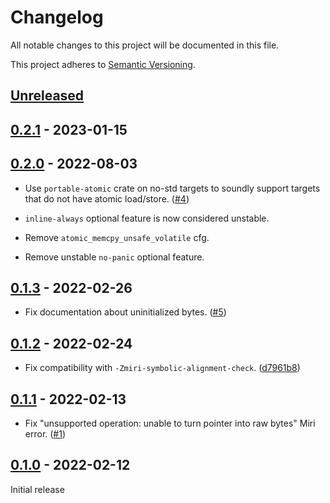 # Changelog

All notable changes to this project will be documented in this file.

This project adheres to [Semantic Versioning](https://semver.org).

<!--
Note: In this file, do not use the hard wrap in the middle of a sentence for compatibility with GitHub comment style markdown rendering.
-->

## [Unreleased]

## [0.2.1] - 2023-01-15

## [0.2.0] - 2022-08-03

- Use `portable-atomic` crate on no-std targets to soundly support targets that do not have atomic load/store. ([#4](https://github.com/taiki-e/atomic-memcpy/pull/4))

- `inline-always` optional feature is now considered unstable.

- Remove `atomic_memcpy_unsafe_volatile` cfg.

- Remove unstable `no-panic` optional feature.

## [0.1.3] - 2022-02-26

- Fix documentation about uninitialized bytes. ([#5](https://github.com/taiki-e/atomic-memcpy/pull/5))

## [0.1.2] - 2022-02-24

- Fix compatibility with `-Zmiri-symbolic-alignment-check`. ([d7961b8](https://github.com/taiki-e/atomic-memcpy/commit/d7961b845b52fe52549193ff249cba0fe3c97acf))

## [0.1.1] - 2022-02-13

- Fix "unsupported operation: unable to turn pointer into raw bytes" Miri error. ([#1](https://github.com/taiki-e/atomic-memcpy/pull/1))

## [0.1.0] - 2022-02-12

Initial release

[Unreleased]: https://github.com/taiki-e/atomic-memcpy/compare/v0.2.1...HEAD
[0.2.1]: https://github.com/taiki-e/atomic-memcpy/compare/v0.2.0...v0.2.1
[0.2.0]: https://github.com/taiki-e/atomic-memcpy/compare/v0.1.3...v0.2.0
[0.1.3]: https://github.com/taiki-e/atomic-memcpy/compare/v0.1.2...v0.1.3
[0.1.2]: https://github.com/taiki-e/atomic-memcpy/compare/v0.1.1...v0.1.2
[0.1.1]: https://github.com/taiki-e/atomic-memcpy/compare/v0.1.0...v0.1.1
[0.1.0]: https://github.com/taiki-e/atomic-memcpy/releases/tag/v0.1.0
